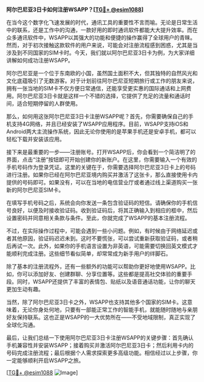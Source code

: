 **阿尔巴尼亚3日卡如何注册WSAPP？[[TG💪+ @esim1088](https://t.me/s/esim1088)]**

在当今这个数字化飞速发展的时代，通讯工具的重要性不言而喻。无论是日常生活中的联系，还是工作中的沟通，一款好用的即时通讯软件都能大大提升效率。而在众多通讯软件中，WSAPP以其强大的功能和便捷的操作赢得了全球用户的青睐。然而，对于初次接触这款软件的用户来说，可能会对注册流程感到困惑，尤其是当涉及到不同国家的SIM卡时。今天，我们就以阿尔巴尼亚3日卡为例，为大家详细讲解如何成功注册WSAPP。

阿尔巴尼亚是一个位于东南欧的小国，虽然国土面积不大，但其独特的自然风光和文化底蕴吸引了无数游客。对于计划前往阿尔巴尼亚短期旅行或工作的朋友来说，拥有一张当地的SIM卡不仅方便日常通信，还能享受更实惠的国际通话和上网费用。阿尔巴尼亚3日卡就是这样一个不错的选择，它提供了充足的流量和通话时间，适合短期停留的人群使用。

那么，如何用这张阿尔巴尼亚3日卡注册WSAPP呢？首先，你需要确保自己的手机支持4G网络，并且已经安装了WSAPP应用程序。目前，WSAPP支持iOS和Android两大主流操作系统，因此无论你使用的是苹果手机还是安卓手机，都可以轻松下载并安装该应用。

接下来是最重要的一步——注册账号。打开WSAPP后，你会看到一个简洁明了的界面，点击“注册”按钮即可开始创建你的新账户。在这里，你需要输入一个有效的手机号码作为登录凭证。这里的关键在于，你需要选择阿尔巴尼亚3日卡上的号码进行注册。如果你已经在阿尔巴尼亚境内购买并激活了这张卡，那么直接使用卡内提供的号码即可。如果没有，可以在当地的电信营业厅或者通过线上渠道购买一张新的阿尔巴尼亚SIM卡。

在填写手机号码之后，系统会向你发送一条包含验证码的短信。请确保你的手机信号良好，以便及时接收验证码。收到验证码后，将其正确输入到相应的框中，然后设置密码并同意相关条款与条件。至此，你就完成了WSAPP的基本注册流程。

不过，在实际操作过程中，可能会遇到一些小问题。例如，有时候由于网络延迟或者其他原因，验证码迟迟未到。这时不要慌张，可以尝试重新获取验证码，或者稍后再试一次。此外，如果你的手机语言设置为非英语，可能需要切换回英文模式才能顺利完成注册。这些细节看似简单，却常常成为新手用户的绊脚石。

除了基本的注册流程外，还有一些额外的功能可以帮助你更好地使用WSAPP。比如，你可以添加好友、创建群聊、分享位置等。这些都是提高社交体验的重要手段。同时，WSAPP还提供了丰富的表情包、贴纸以及语音通话功能，让你的聊天更加生动有趣。

当然，除了阿尔巴尼亚3日卡之外，WSAPP也支持其他多个国家的SIM卡。这意味着，无论你身处何地，只要有一部能正常工作的智能手机，就能随时随地与亲朋好友保持联系。这也正是WSAPP的一大优势所在——不受地域限制，真正实现了全球化沟通。

最后，让我们总结一下使用阿尔巴尼亚3日卡注册WSAPP的关键步骤：首先确认手机兼容性并安装WSAPP；接着购买并激活阿尔巴尼亚3日卡；然后利用卡内的号码完成注册流程；最后根据个人需求探索更多高级功能。相信经过以上步骤，你一定能够顺利开启WSAPP之旅。

[[TG💪+ @esim1088](https://t.me/s/esim1088) ![Image](https://i.postimg.cc/4NQfJmqS/Snipaste-2025-05-13-00-14-12.png)]